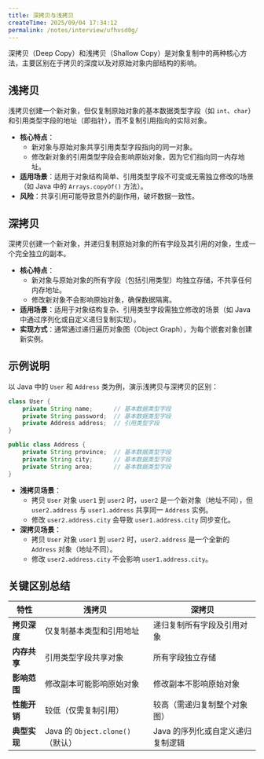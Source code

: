 ```yaml
---
title: 深拷贝与浅拷贝
createTime: 2025/09/04 17:34:12
permalink: /notes/interview/ufhvsd0g/
---
```

深拷贝（Deep Copy）和浅拷贝（Shallow Copy）是对象复制中的两种核心方法，主要区别在于拷贝的深度以及对原始对象内部结构的影响。

## 浅拷贝

浅拷贝创建一个新对象，但仅复制原始对象的基本数据类型字段（如 `int`、`char`）和引用类型字段的地址（即指针），而不复制引用指向的实际对象。

- **核心特点**：
	- 新对象与原始对象共享引用类型字段指向的同一对象。
	- 修改新对象的引用类型字段会影响原始对象，因为它们指向同一内存地址。
- **适用场景**：适用于对象结构简单、引用类型字段不可变或无需独立修改的场景（如 Java 中的 `Arrays.copyOf()` 方法）。
- **风险**：共享引用可能导致意外的副作用，破坏数据一致性。

## 深拷贝

深拷贝创建一个新对象，并递归复制原始对象的所有字段及其引用的对象，生成一个完全独立的副本。

- **核心特点**：
	- 新对象与原始对象的所有字段（包括引用类型）均独立存储，不共享任何内存地址。
	- 修改新对象不会影响原始对象，确保数据隔离。
- **适用场景**：适用于对象结构复杂、引用类型字段需独立修改的场景（如 Java 中通过序列化或自定义递归复制实现）。
- **实现方式**：通常通过递归遍历对象图（Object Graph），为每个嵌套对象创建新实例。

## 示例说明

以 Java 中的 `User` 和 `Address` 类为例，演示浅拷贝与深拷贝的区别：

```java
class User {
    private String name;      // 基本数据类型字段
    private String password;  // 基本数据类型字段
    private Address address;  // 引用类型字段
}

public class Address {
    private String province;  // 基本数据类型字段
    private String city;      // 基本数据类型字段
    private String area;      // 基本数据类型字段
}
```
- **浅拷贝场景**：
	- 拷贝 `User` 对象 `user1` 到 `user2` 时，`user2` 是一个新对象（地址不同），但 `user2.address` 与 `user1.address` 共享同一 `Address` 实例。
	- 修改 `user2.address.city` 会导致 `user1.address.city` 同步变化。
- **深拷贝场景**：
	- 拷贝 `User` 对象 `user1` 到 `user2` 时，`user2.address` 是一个全新的 `Address` 对象（地址不同）。
	- 修改 `user2.address.city` 不会影响 `user1.address.city`。

## 关键区别总结

| 特性         | 浅拷贝                              | 深拷贝                              |
|--------------|-------------------------------------|-------------------------------------|
| **拷贝深度** | 仅复制基本类型和引用地址            | 递归复制所有字段及引用对象          |
| **内存共享** | 引用类型字段共享对象                | 所有字段独立存储                    |
| **影响范围** | 修改副本可能影响原始对象            | 修改副本不影响原始对象              |
| **性能开销** | 较低（仅需复制引用）                | 较高（需递归复制整个对象图）        |
| **典型实现** | Java 的 `Object.clone()`（默认）   | Java 的序列化或自定义递归复制逻辑   |
